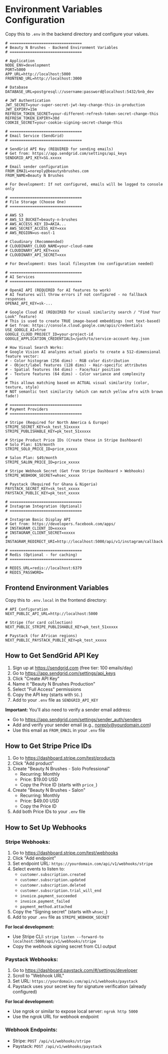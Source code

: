# Environment Variables Configuration

Copy this to `.env` in the backend directory and configure your values.

```env
# ================================
# Beauty N Brushes - Backend Environment Variables
# ================================

# Application
NODE_ENV=development
PORT=5000
APP_URL=http://localhost:5000
FRONTEND_URL=http://localhost:3000

# Database
DATABASE_URL=postgresql://username:password@localhost:5432/bnb_dev

# JWT Authentication
JWT_SECRET=your-super-secret-jwt-key-change-this-in-production
JWT_EXPIRY=15m
REFRESH_TOKEN_SECRET=your-different-refresh-token-secret-change-this
REFRESH_TOKEN_EXPIRY=30d
COOKIE_SECRET=your-cookie-signing-secret-change-this

# ================================
# Email Service (SendGrid)
# ================================

# SendGrid API Key (REQUIRED for sending emails)
# Get from: https://app.sendgrid.com/settings/api_keys
SENDGRID_API_KEY=SG.xxxxx

# Email sender configuration
FROM_EMAIL=noreply@beautynbrushes.com
FROM_NAME=Beauty N Brushes

# For Development: If not configured, emails will be logged to console only

# ================================
# File Storage (Choose One)
# ================================

# AWS S3
# AWS_S3_BUCKET=beauty-n-brushes
# AWS_ACCESS_KEY_ID=AKIA...
# AWS_SECRET_ACCESS_KEY=xxx
# AWS_REGION=us-east-1

# Cloudinary (Recommended)
# CLOUDINARY_CLOUD_NAME=your-cloud-name
# CLOUDINARY_API_KEY=xxx
# CLOUDINARY_API_SECRET=xxx

# For Development: Uses local filesystem (no configuration needed)

# ================================
# AI Services
# ================================

# OpenAI API (REQUIRED for AI features to work)
# AI features will throw errors if not configured - no fallback responses
OPENAI_API_KEY=sk-...

# Google Cloud AI (REQUIRED for visual similarity search / "Find Your Look" feature)
# This is used to create TRUE image-based embeddings (not text-based)
# Get from: https://console.cloud.google.com/apis/credentials
USE_GOOGLE_AI=true
GOOGLE_CLOUD_PROJECT_ID=your-project-id
GOOGLE_APPLICATION_CREDENTIALS=/path/to/service-account-key.json

# How Visual Search Works:
# Google Vision AI analyzes actual pixels to create a 512-dimensional feature vector:
# - Color histogram (256 dims) - RGB color distribution
# - Object/label features (128 dims) - Hair-specific attributes
# - Spatial features (64 dims) - Face/hair position
# - Texture features (64 dims) - Color variance and complexity
#
# This allows matching based on ACTUAL visual similarity (color, texture, style)
# NOT semantic text similarity (which can match yellow afro with brown fade!)

# ================================
# Payment Providers
# ================================

# Stripe (Required for North America & Europe)
STRIPE_SECRET_KEY=sk_test_51xxxxx
STRIPE_PUBLISHABLE_KEY=pk_test_51xxxxx

# Stripe Product Price IDs (Create these in Stripe Dashboard)
# Solo Plan: $19/month
STRIPE_SOLO_PRICE_ID=price_xxxxx

# Salon Plan: $49/month
STRIPE_SALON_PRICE_ID=price_xxxxx

# Stripe Webhook Secret (Get from Stripe Dashboard > Webhooks)
STRIPE_WEBHOOK_SECRET=whsec_xxxxx

# Paystack (Required for Ghana & Nigeria)
PAYSTACK_SECRET_KEY=sk_test_xxxxx
PAYSTACK_PUBLIC_KEY=pk_test_xxxxx

# ================================
# Instagram Integration (Optional)
# ================================

# Instagram Basic Display API
# Get from: https://developers.facebook.com/apps/
# INSTAGRAM_CLIENT_ID=xxxxx
# INSTAGRAM_CLIENT_SECRET=xxxxx
# INSTAGRAM_REDIRECT_URI=http://localhost:5000/api/v1/instagram/callback

# ================================
# Redis (Optional - for caching)
# ================================

# REDIS_URL=redis://localhost:6379
# REDIS_PASSWORD=
```

## Frontend Environment Variables

Copy this to `.env.local` in the frontend directory:

```env
# API Configuration
NEXT_PUBLIC_API_URL=http://localhost:5000

# Stripe (for card collection)
NEXT_PUBLIC_STRIPE_PUBLISHABLE_KEY=pk_test_51xxxxx

# Paystack (for African regions)
NEXT_PUBLIC_PAYSTACK_PUBLIC_KEY=pk_test_xxxxx
```

## How to Get SendGrid API Key

1. Sign up at https://sendgrid.com (free tier: 100 emails/day)
2. Go to https://app.sendgrid.com/settings/api_keys
3. Click "Create API Key"
4. Name it "Beauty N Brushes Production"
5. Select "Full Access" permissions
6. Copy the API key (starts with `SG.`)
7. Add to your `.env` file as `SENDGRID_API_KEY`

**Important:** You'll also need to verify a sender email address:

- Go to https://app.sendgrid.com/settings/sender_auth/senders
- Add and verify your sender email (e.g., noreply@yourdomain.com)
- Use this email as `FROM_EMAIL` in your `.env` file

## How to Get Stripe Price IDs

1. Go to https://dashboard.stripe.com/test/products
2. Click "Add product"
3. Create "Beauty N Brushes - Solo Professional"
   - Recurring: Monthly
   - Price: $19.00 USD
   - Copy the Price ID (starts with `price_`)
4. Create "Beauty N Brushes - Salon"
   - Recurring: Monthly
   - Price: $49.00 USD
   - Copy the Price ID
5. Add both Price IDs to your `.env` file

## How to Set Up Webhooks

### **Stripe Webhooks:**

1. Go to https://dashboard.stripe.com/test/webhooks
2. Click "Add endpoint"
3. Set endpoint URL: `https://yourdomain.com/api/v1/webhooks/stripe`
4. Select events to listen to:
   - `customer.subscription.created`
   - `customer.subscription.updated`
   - `customer.subscription.deleted`
   - `customer.subscription.trial_will_end`
   - `invoice.payment_succeeded`
   - `invoice.payment_failed`
   - `payment_method.attached`
5. Copy the "Signing secret" (starts with `whsec_`)
6. Add to your `.env` file as `STRIPE_WEBHOOK_SECRET`

**For local development:**

- Use Stripe CLI: `stripe listen --forward-to localhost:5000/api/v1/webhooks/stripe`
- Copy the webhook signing secret from CLI output

### **Paystack Webhooks:**

1. Go to https://dashboard.paystack.com/#/settings/developer
2. Scroll to "Webhook URL"
3. Set URL: `https://yourdomain.com/api/v1/webhooks/paystack`
4. Paystack uses your secret key for signature verification (already configured)

**For local development:**

- Use ngrok or similar to expose local server: `ngrok http 5000`
- Use the ngrok URL for webhook endpoint

### **Webhook Endpoints:**

- Stripe: `POST /api/v1/webhooks/stripe`
- Paystack: `POST /api/v1/webhooks/paystack`
